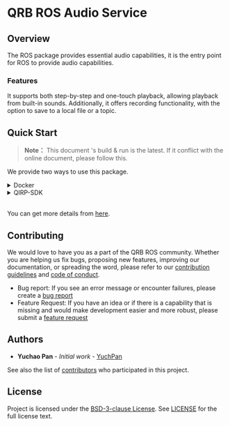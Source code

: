 
# QRB ROS Audio Service
<update with your project name and a short description>
<Table of Contents?>

## Overview
The ROS package provides essential audio capabilities, it is the entry point for ROS to provide audio capabilities.

### Features
It supports both step-by-step and one-touch playback, allowing playback from built-in sounds. Additionally, it offers recording functionality, with the option to save to a local file or a topic.


## Quick Start

> **Note：**
> This document 's build & run is the latest.
> If it conflict with the online document, please follow this.

We provide two ways to use this package.

<details>
<summary>Docker</summary>

#### Setup
1. Please follow this [steps](https://github.com/quic-qrb-ros/qrb_ros_docker?tab=readme-ov-file#quickstart) to setup docker env.
2. Install depency packages.
    ```bash
    (docker) sudo apt install libpulse-dev libpulse-dev
    ```
3. Clone this repository and interface repository.
    ```bash
    (docker) cd ${QRB_ROS_WS}/src
    (docker) git clone https://github.com/quic-qrb-ros/qrb_ros_audio_service.git
    (docker) git clone https://github.com/quic-qrb-ros/qrb_ros_interfaces.git
    ```

#### Build
    ```
	(docker) cd ${QRB_ROS_WS}
    (docker) colcon build
    ```

#### Run
1. Source this file to set up the environment.
    ```bash
    (docker) cd ${QRB_ROS_WS}/
    (docker) source install/local_setup.sh
    ```
2. Use this launch file to run this package.
    ```bash
    (docker) ros2 launch qrb_ros_audio_common component.launch.py
    ```
3. On another terminal.
    ```bash
    (docker) ros2 launch qrb_ros_audio_service audio_service.launch.py
    ```
4. Run test cases on third terminal.
 - Get build-in sound names
    ```bash
    (docker) python3 audio_service_test.py –get-buildin-sound
    ```
 - One-touch playback build-in sound
    ```bash
    (docker) python3 audio_service_test.py –mode=’one-touch’ –source=’security’ –volume=100
    ```
 - One-touch playback and repeat build-in sound
    ```bash
    (docker) python3 audio_service_test.py –mode=’one-touch’ –source=’security’ –volume=100 –repeat=-1
    ```
 - Step-by-step playback
    ```bash
    (docker) python3 audio_service_test.py --type='playback' --source='/tmp/xxx.wav' --volume=100
    ```
 - Step-by-step record
    ```bash
    (docker) python3 audio_service_test.py --type='record' --source='/tmp/rec.wav' --channels=1 --sample_rate=16000 --sample_format=16
    ```

For more case see [qrb_ros_audio_service_msgs](https://github.com/quic-qrb-ros/qrb_ros_interfaces/tree/main/qrb_ros_audio_service_msgs) and [here](https://quic-qrb-ros.github.io/main/index.html).

</details>


<details>
<summary>QIRP-SDK</summary>

#### Setup
Please follow this [steps](https://quic-qrb-ros.github.io/main/getting_started/index.html) to setup qirp-sdk env.

1. Create ros_ws directory in <qirp_decompressed_workspace>/qirp-sdk/
2. Clone this repository and interface repository under <qirp_decompressed_workspace>/qirp-sdk/ros_ws
    ```bash
    git clone https://github.com/quic-qrb-ros/qrb_ros_audio_service.git
    git clone https://github.com/quic-qrb-ros/qrb_ros_interfaces.git
    ```

#### Build
1. Build this project.
    ```bash
    export AMENT_PREFIX_PATH="${OECORE_NATIVE_SYSROOT}/usr:${OECORE_TARGET_SYSROOT}/usr"
    export PYTHONPATH=${PYTHONPATH}:${OECORE_NATIVE_SYSROOT}/usr/lib/python3.12/site-packages/:${OECORE_TARGET_SYSROOT}/usr/lib/python3.12/site-packages/

    colcon build --merge-install --cmake-args \
        -DPython3_NumPy_INCLUDE_DIR=${OECORE_TARGET_SYSROOT}/usr/lib/python3.12/site-packages/numpy/core/include \
        -DPYTHON_SOABI=cpython-312-aarch64-linux-gnu -DCMAKE_STAGING_PREFIX="$(pwd)/install" \
        -DCMAKE_PREFIX_PATH="$(pwd)/install/share" \
        -DBUILD_TESTING=OFF
    ```

2. Install the package.
    ```bash
    cd `<qirp_decompressed_workspace>/qirp-sdk/ros_ws/install`
    tar czvf qrb_ros_audio.tar.gz lib share
    scp qrb_ros_audio.tar.gz root@[ip-addr]:/opt/
    ssh root@[ip-addr]
    (ssh) tar -zxf /opt/qrb_ros_audio.tar.gz -C /opt/qcom/qirp-sdk/usr/
    ```
#### Run
1. Source this file to set up the environment on your device:
    ```bash
    ssh root@[ip-addr]
	(ssh) export HOME=/home
	(ssh) setenforce 0
	(ssh) source /usr/bin/ros_setup.sh && source /usr/share/qirp-setup.sh
    ```
2. Use this launch file to run this package.
    ```bash
    (ssh) ros2 launch qrb_ros_audio_common component.launch.py
    ```
3. On another ssh terminal.
    ```bash
    (ssh) ros2 launch qrb_ros_audio_service audio_service.launch.py
    ```
4. Run test cases on a third ssh terminal.
 - Get build-in sound names
    ```bash
    python3 audio_service_test.py –get-buildin-sound
    ```
 - One-touch playback build-in sound
    ```bash
    python3 audio_service_test.py –mode=’one-touch’ –source=’security’ –volume=100
    ```
 - One-touch playback and repeat build-in sound
    ```bash
    python3 audio_service_test.py –mode=’one-touch’ –source=’security’ –volume=100 –repeat=-1
    ```
 - Step-by-step playback
    ```bash
    python3 audio_service_test.py --type='playback' --source='/tmp/xxx.wav' --volume=100
    ```
 - Step-by-step record
    ```bash
    python3 audio_service_test.py --type='record' --source='/tmp/rec.wav' --channels=1 --sample_rate=16000 --sample_format=16
    ```

For more case see [qrb_ros_audio_service_msgs](https://github.com/quic-qrb-ros/qrb_ros_interfaces/tree/main/qrb_ros_audio_service_msgs) and [here](https://quic-qrb-ros.github.io/main/index.html).

</details>

<br>

You can get more details from [here](https://quic-qrb-ros.github.io/main/index.html).

## Contributing

We would love to have you as a part of the QRB ROS community. Whether you are helping us fix bugs, proposing new features, improving our documentation, or spreading the word, please refer to our [contribution guidelines](./CONTRIBUTING.md) and [code of conduct](./CODE_OF_CONDUCT.md).

- Bug report: If you see an error message or encounter failures, please create a [bug report](../../issues)
- Feature Request: If you have an idea or if there is a capability that is missing and would make development easier and more robust, please submit a [feature request](../../issues)

<Update link with template>


## Authors

* **Yuchao Pan** - *Initial work* - [YuchPan](https://github.com/yuchpan)

See also the list of [contributors](https://github.com/QUIC-QRB-ROS/qrb_ros_audio_service/contributors) who participated in this project.


## License

Project is licensed under the [BSD-3-clause License](https://spdx.org/licenses/BSD-3-Clause.html). See [LICENSE](./LICENSE) for the full license text.


